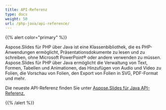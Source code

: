 ```yaml
---
title: API-Referenz
type: docs
weight: 50
url: /php-java/api-reference/
---
```


{{% alert color="primary" %}} 

Aspose.Slides für PHP über Java ist eine Klassenbibliothek, die es PHP-Anwendungen ermöglicht, Präsentationsdokumente zu lesen und zu schreiben, ohne Microsoft PowerPoint® oder andere verwenden zu müssen. Aspose.Slides für PHP über Java ermöglicht die Verwaltung von Text, Formen, Tabellen und Animationen, das Hinzufügen von Audio und Video zu Folien, die Vorschau von Folien, den Export von Folien in SVG, PDF-Format und mehr.

Die neueste API-Referenz finden Sie unter [Aspose.Slides für Java API-Referenz.](https://reference.aspose.com/slides/php-java/)

{{% /alert %}}